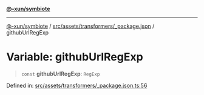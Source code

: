 [**@-xun/symbiote**](../../../../../README.md)

***

[@-xun/symbiote](../../../../../README.md) / [src/assets/transformers/\_package.json](../README.md) / githubUrlRegExp

# Variable: githubUrlRegExp

> `const` **githubUrlRegExp**: `RegExp`

Defined in: [src/assets/transformers/\_package.json.ts:56](https://github.com/Xunnamius/symbiote/blob/4f71380506e8b2505a907d817794b6730bca4f95/src/assets/transformers/_package.json.ts#L56)

